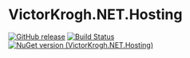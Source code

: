 # VictorKrogh.NET.Hosting

[![GitHub release](https://img.shields.io/github/release/VictorKroghDotNet/VictorKrogh.NET.Hosting.svg)](https://github.com/VictorKroghDotNet/VictorKrogh.NET.Hosting/releases)
[![Build Status](https://github.com/VictorKroghDotNet/VictorKrogh.NET.Hosting/actions/workflows/CICD.yml/badge.svg?branch=master)](https://github.com/VictorKroghDotNet/VictorKrogh.NET.Hosting/actions/workflows/CICD.yml)
[![NuGet version (VictorKrogh.NET.Hosting)](https://img.shields.io/nuget/v/VictorKrogh.NET.Hosting.svg?style=flat-square)](https://www.nuget.org/packages/VictorKrogh.NET.Hosting/)


